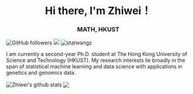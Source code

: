 <h1 align="center">Hi there, I'm Zhiwei！</h1>
<h3 align="center">MATH, HKUST</h3>


<!--social-->
<p align="left">
  <img alt="GitHub followers" src="https://img.shields.io/github/followers/statwangz?style=social">
  <img  src="https://visitor-badge.glitch.me/badge?page_id=statwangz" />
  <img src="https://komarev.com/ghpvc/?username=statwangz&label=Profile%20views&color=0e75b6&style=flat" alt="statwangz" />  
</p>

I am currently a second-year Ph.D. student at The Hong Kong University of Science and Technology (HKUST).
My research interests lie broadly in the span of statistical machine learning and data science with applications in genetics and genomics data. 

<img align="center" src="https://github-readme-stats.vercel.app/api?username=statwangz&show_icons=true&include_all_commits=true&hide_border=true" alt="Zhiwei's github stats" />
<img align="center" src="https://github-readme-stats.vercel.app/api/top-langs/?username=statwangz&layout=compact&hide_border=true" />
